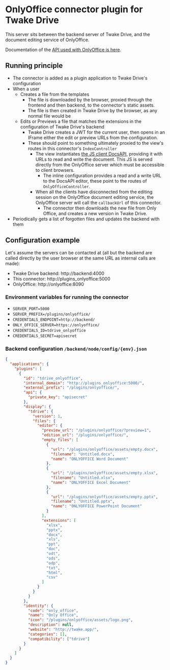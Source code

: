# OnlyOffice connector plugin for Twake Drive

This server sits between the backend server of Twake Drive, and the document editing service of OnlyOffice.

Documentation of the [API used with OnlyOffice is here](https://api.onlyoffice.com/editors/howitworks).

## Running principle

- The connector is added as a plugin application to Twake Drive's configuration
- When a user
  - Creates a file from the templates
    - The file is downloaded by the browser, proxied through the frontend and then backend, to the connector's static assets.
    - The file is then created in Twake Drive by the browser, as any normal file would be
  - Edits or Previews a file that matches the extensions in the configuration of Twake Drive's backend
    - Twake Drive creates a JWT for the current user, then opens in an IFrame either the edit or preview URLs from the configuration.
    - These should point to something ultimately proxied to the view's routes in this connector's `IndexController`
      - The view instantiates [the JS client DocsAPI](https://api.onlyoffice.com/editors/advanced), providing it with URLs to read and write the document. This JS is served directly from the OnlyOffice server which must be accessible to client browsers.
        - The inline configuration provides a read and a write URL to the DocsAPI editor, these point to the routes of `OnlyOfficeController`.
      - When all the clients have disconnected from the editing session on the OnlyOffice document editing service, the OnlyOffice server will call the `callbackUrl` of this connector.
        - The connector then downloads the new file from Only Office, and creates a new version in Twake Drive.
- Periodically gets a list of forgotten files and updates the backend with them

## Configuration example

Let's assume the servers can be contacted at (all but the backend are called directly by the user browser at the same URL as internal calls are made):

- Twake Drive backend: http://backend:4000
- This connector: http://plugins_onlyoffice:5000
- OnlyOffice: http://onlyoffice:8090

### Environment variables for running the connector

- `SERVER_PORT=5000`
- `SERVER_PREFIX=/plugins/onlyoffice/`
- `CREDENTIALS_ENDPOINT=http://backend/`
- `ONLY_OFFICE_SERVER=https://onlyoffice/`
- `CREDENTIALS_ID=tdrive_onlyoffice`
- `CREDENTIALS_SECRET=apisecret`

### Backend configuration `/backend/node/config/{env}.json`

```json
{
  "applications": {
    "plugins": [
      {
        "id": "tdrive_onlyoffice",
        "internal_domain": "http://plugins_onlyoffice:5000/",
        "external_prefix": "/plugins/onlyoffice/",
        "api": {
          "private_key": "apisecret"
        },
        "display": {
          "tdrive": {
            "version": 1,
            "files": {
              "editor": {
                "preview_url": "/plugins/onlyoffice/?preview=1",
                "edition_url": "/plugins/onlyoffice/",
                "empty_files": [
                  {
                    "url": "/plugins/onlyoffice/assets/empty.docx",
                    "filename": "Untitled.docx",
                    "name": "ONLYOFFICE Word Document"
                  },
                  {
                    "url": "/plugins/onlyoffice/assets/empty.xlsx",
                    "filename": "Untitled.xlsx",
                    "name": "ONLYOFFICE Excel Document"
                  },
                  {
                    "url": "/plugins/onlyoffice/assets/empty.pptx",
                    "filename": "Untitled.pptx",
                    "name": "ONLYOFFICE PowerPoint Document"
                  }
                ],
                "extensions": [
                  "xlsx",
                  "pptx",
                  "docx",
                  "xls",
                  "ppt",
                  "doc",
                  "odt",
                  "ods",
                  "odp",
                  "txt",
                  "html",
                  "csv"
                ]
              }
            }
          }
        },
        "identity": {
          "code": "only_office",
          "name": "Only Office",
          "icon": "/plugins/onlyoffice/assets/logo.png",
          "description": null,
          "website": "http://twake.app/",
          "categories": [],
          "compatibility": ["tdrive"]
        }
      }
    ]
  }
}
```
